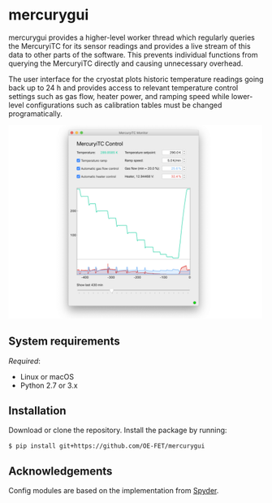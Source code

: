 # mercurygui
mercurygui provides a higher-level worker thread which regularly queries the MercuryiTC for its sensor readings and provides a live stream of this data to other parts of the software. This prevents individual functions from querying the MercuryiTC directly and causing unnecessary overhead.

The user interface for the cryostat plots historic temperature readings going back up to 24 h and provides access to relevant temperature control settings such as gas flow, heater power, and ramping speed while lower-level configurations such as calibration tables must be changed programatically.


<img src="https://raw.githubusercontent.com/OE-FET/mercurygui/master/screenshots/MercuryGUI.png" alt="Screenshot of the user interface" width="500"/>

## System requirements
*Required*:

- Linux or macOS
- Python 2.7 or 3.x

## Installation
Download or clone the repository. Install the package by running:
```console
$ pip install git+https://github.com/OE-FET/mercurygui
```

## Acknowledgements
Config modules are based on the implementation from [Spyder](https://github.com/spyder-ide).
